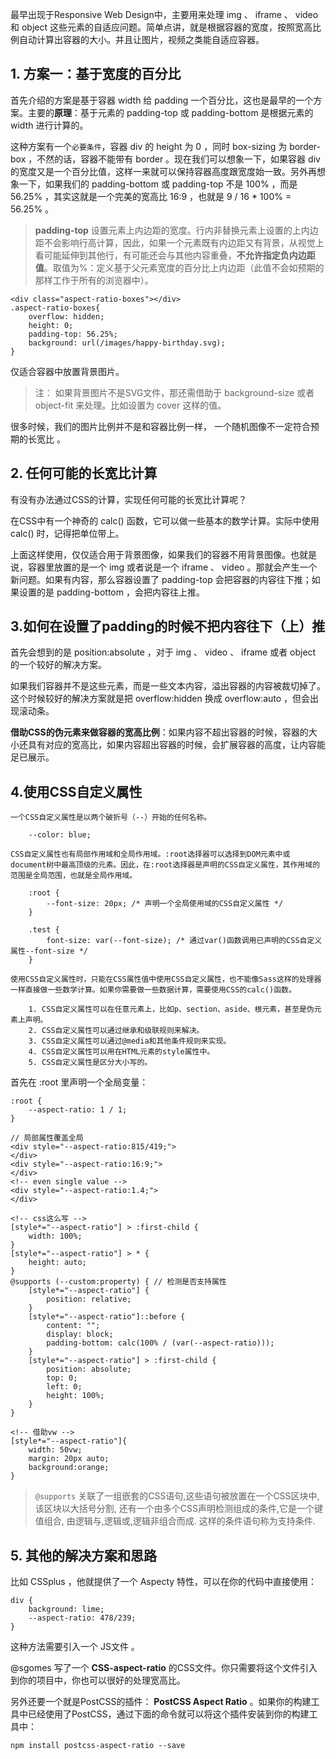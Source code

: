 最早出现于Responsive Web Design中，主要用来处理 img 、 iframe 、 video 和 object 这些元素的自适应问题。简单点讲，就是根据容器的宽度，按照宽高比例自动计算出容器的大小。并且让图片，视频之类能自适应容器。

## **1. 方案一：基于宽度的百分比**

首先介绍的方案是基于容器 width 给 padding 一个百分比，这也是最早的一个方案。主要的**原理**：基于元素的 padding-top 或 padding-bottom 是根据元素的 width 进行计算的。

这种方案有一个`必要条件`，容器 div 的 height 为 0 ，同时 box-sizing 为 border-box ，不然的话，容器不能带有 border 。现在我们可以想象一下，如果容器 div 的宽度又是一个百分比值，这样一来就可以保持容器高度跟宽度始一致。另外再想象一下，如果我们的 padding-bottom 或 padding-top 不是 100% ，而是 56.25% ，其实这就是一个完美的宽高比 16:9 ，也就是 9 / 16 * 100% = 56.25% 。

> **padding-top** 设置元素上内边距的宽度。行内非替换元素上设置的上内边距不会影响行高计算，因此，如果一个元素既有内边距又有背景，从视觉上看可能延伸到其他行，有可能还会与其他内容重叠，**不允许指定负内边距值**。取值为%：定义基于父元素宽度的百分比上内边距（此值不会如预期的那样工作于所有的浏览器中）。

```
<div class="aspect-ratio-boxes"></div>
.aspect-ratio-boxes{
    overflow: hidden;
    height: 0;
    padding-top: 56.25%;
    background: url(/images/happy-birthday.svg);
}
```

仅适合容器中放置背景图片。

> 注： 如果背景图片不是SVG文件，那还需借助于 background-size 或者 object-fit 来处理。比如设置为 cover 这样的值。

很多时候，我们的图片比例并不是和容器比例一样， 一个随机图像不一定符合预期的长宽比 。

## **2. 任何可能的长宽比计算**

有没有办法通过CSS的计算，实现任何可能的长宽比计算呢？

在CSS中有一个神奇的 calc() 函数，它可以做一些基本的数学计算。实际中使用 calc() 时，记得把单位带上。

上面这样使用，仅仅适合用于背景图像，如果我们的容器不用背景图像。也就是说，容器里放置的是一个 img 或者说是一个 iframe 、 video 。那就会产生一个新问题。如果有内容，那么容器设置了 padding-top 会把容器的内容往下推；如果设置的是 padding-bottom ，会把内容往上推。

## **3.如何在设置了padding的时候不把内容往下（上）推**

首先会想到的是 position:absolute ，对于 img 、 video 、 iframe 或者 object 的一个较好的解决方案。

如果我们容器并不是这些元素，而是一些文本内容，溢出容器的内容被裁切掉了。这个时候较好的解决方案就是把 overflow:hidden 换成 overflow:auto ，但会出现滚动条。

**借助CSS的伪元素来做容器的宽高比例**：如果内容不超出容器的时候，容器的大小还具有对应的宽高比，如果内容超出容器的时候，会扩展容器的高度，让内容能足已展示。

## **4.使用CSS自定义属性**

```
一个CSS自定义属性是以两个破折号（--）开始的任何名称。

    --color: blue;

CSS自定义属性也有局部作用域和全局作用域。:root选择器可以选择到DOM元素中或document树中最高顶级的元素。因此，在:root选择器是声明的CSS自定义属性，其作用域的范围是全局范围，也就是全局作用域。

    :root {
        --font-size: 20px; /* 声明一个全局使用域的CSS自定义属性 */
    }

    .test {
        font-size: var(--font-size); /* 通过var()函数调用已声明的CSS自定义属性--font-size */
    }

使用CSS自定义属性时，只能在CSS属性值中使用CSS自定义属性，也不能像Sass这样的处理器一样直接做一些数学计算。如果你需要做一些数据计算，需要使用CSS的calc()函数。

    1. CSS自定义属性可以在任意元素上，比如p、section、aside、根元素，甚至是伪元素上声明。
    2. CSS自定义属性可以通过继承和级联规则来解决。
    3. CSS自定义属性可以通过@media和其他条件规则来实现。
    4. CSS自定义属性可以用在HTML元素的style属性中。
    5. CSS自定义属性是区分大小写的。

```

首先在 :root 里声明一个全局变量：

```
:root {
    --aspect-ratio: 1 / 1;
}

// 局部属性覆盖全局
<div style="--aspect-ratio:815/419;">
</div>
<div style="--aspect-ratio:16:9;">
</div>
<!-- even single value -->
<div style="--aspect-ratio:1.4;">
</div>

<!-- css这么写 -->
[style*="--aspect-ratio"] > :first-child {
    width: 100%;
}
[style*="--aspect-ratio"] > * {  
    height: auto;
} 
@supports (--custom:property) { // 检测是否支持属性
    [style*="--aspect-ratio"] {
        position: relative;
    }
    [style*="--aspect-ratio"]::before {
        content: "";
        display: block;
        padding-bottom: calc(100% / (var(--aspect-ratio)));
    }  
    [style*="--aspect-ratio"] > :first-child {
        position: absolute;
        top: 0;
        left: 0;
        height: 100%;
    }  
}

<!-- 借助vw -->
[style*="--aspect-ratio"]{
    width: 50vw;
    margin: 20px auto;
    background:orange;
}

```

> `@supports` 关联了一组嵌套的CSS语句,这些语句被放置在一个CSS区块中,该区块以大括号分割, 还有一个由多个CSS声明检测组成的条件,它是一个键值组合, 由逻辑与,逻辑或,逻辑非组合而成. 这样的条件语句称为支持条件.

## **5. 其他的解决方案和思路**

比如 CSSplus ，他就提供了一个 Aspecty 特性，可以在你的代码中直接使用：
```
div {
    background: lime;
    --aspect-ratio: 478/239;
}
```
这种方法需要引入一个 JS文件 。

 @sgomes 写了一个 **CSS-aspect-ratio** 的CSS文件。你只需要将这个文件引入到你的项目中，你也可以很好的处理宽高比。

另外还要一个就是PostCSS的插件： **PostCSS Aspect Ratio** 。如果你的构建工具中已经使用了PostCSS，通过下面的命令就可以将这个插件安装到你的构建工具中：

```
npm install postcss-aspect-ratio --save
```


